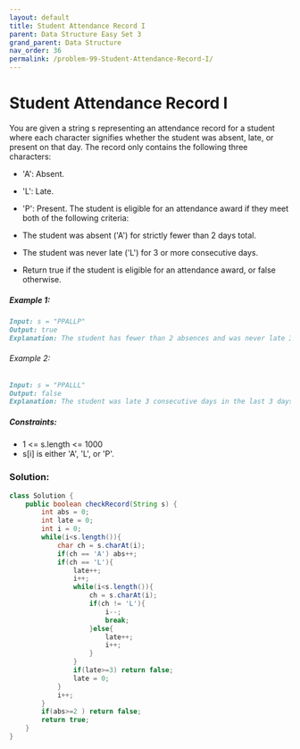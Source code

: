 ```yaml
---
layout: default
title: Student Attendance Record I
parent: Data Structure Easy Set 3
grand_parent: Data Structure
nav_order: 36
permalink: /problem-99-Student-Attendance-Record-I/
---
```

# Student Attendance Record I

You are given a string s representing an attendance record for a student where each character signifies whether the student was absent, late, or present on that day. The record only contains the following three characters:

* 'A': Absent.
* 'L': Late.
* 'P': Present.
The student is eligible for an attendance award if they meet both of the following criteria:

* The student was absent ('A') for strictly fewer than 2 days total.
* The student was never late ('L') for 3 or more consecutive days.
* Return true if the student is eligible for an attendance award, or false otherwise.

##### Example 1:
```markdown
Input: s = "PPALLP"
Output: true
Explanation: The student has fewer than 2 absences and was never late 3 or more consecutive days.
```
###### Example 2:
```markdown
Input: s = "PPALLL"
Output: false
Explanation: The student was late 3 consecutive days in the last 3 days, so is not eligible for the award.
```
##### Constraints:
* 1 <= s.length <= 1000
* s[i] is either 'A', 'L', or 'P'.

### Solution:
```java
class Solution {
    public boolean checkRecord(String s) {
        int abs = 0;
        int late = 0;
        int i = 0;
        while(i<s.length()){
            char ch = s.charAt(i);
            if(ch == 'A') abs++;
            if(ch == 'L'){
                late++;
                i++;
                while(i<s.length()){
                    ch = s.charAt(i);
                    if(ch != 'L'){
                        i--;
                        break;
                    }else{
                        late++;
                        i++;
                    }
                }
                if(late>=3) return false;
                late = 0;
            }
            i++;
        }
        if(abs>=2 ) return false;
        return true;
    }
}
```